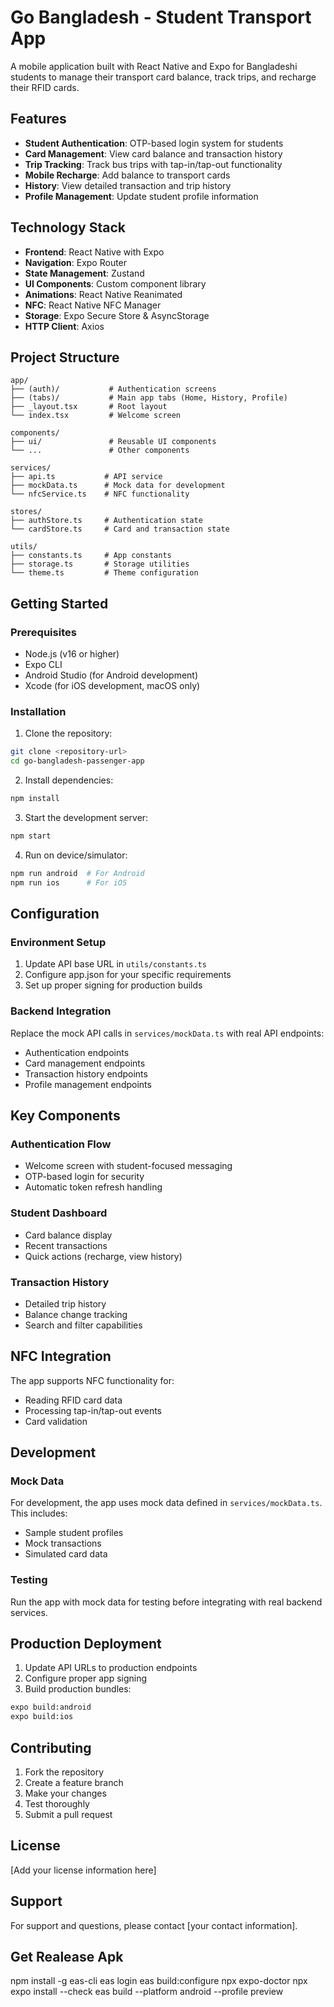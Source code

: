# Go Bangladesh - Student Transport App

A mobile application built with React Native and Expo for Bangladeshi students to manage their transport card balance, track trips, and recharge their RFID cards.

## Features

- **Student Authentication**: OTP-based login system for students
- **Card Management**: View card balance and transaction history
- **Trip Tracking**: Track bus trips with tap-in/tap-out functionality
- **Mobile Recharge**: Add balance to transport cards
- **History**: View detailed transaction and trip history
- **Profile Management**: Update student profile information

## Technology Stack

- **Frontend**: React Native with Expo
- **Navigation**: Expo Router
- **State Management**: Zustand
- **UI Components**: Custom component library
- **Animations**: React Native Reanimated
- **NFC**: React Native NFC Manager
- **Storage**: Expo Secure Store & AsyncStorage
- **HTTP Client**: Axios

## Project Structure

```
app/
├── (auth)/           # Authentication screens
├── (tabs)/           # Main app tabs (Home, History, Profile)
├── _layout.tsx       # Root layout
└── index.tsx         # Welcome screen

components/
├── ui/               # Reusable UI components
└── ...               # Other components

services/
├── api.ts           # API service
├── mockData.ts      # Mock data for development
└── nfcService.ts    # NFC functionality

stores/
├── authStore.ts     # Authentication state
└── cardStore.ts     # Card and transaction state

utils/
├── constants.ts     # App constants
├── storage.ts       # Storage utilities
└── theme.ts         # Theme configuration
```

## Getting Started

### Prerequisites

- Node.js (v16 or higher)
- Expo CLI
- Android Studio (for Android development)
- Xcode (for iOS development, macOS only)

### Installation

1. Clone the repository:
```bash
git clone <repository-url>
cd go-bangladesh-passenger-app
```

2. Install dependencies:
```bash
npm install
```

3. Start the development server:
```bash
npm start
```

4. Run on device/simulator:
```bash
npm run android  # For Android
npm run ios      # For iOS
```

## Configuration

### Environment Setup

1. Update API base URL in `utils/constants.ts`
2. Configure app.json for your specific requirements
3. Set up proper signing for production builds

### Backend Integration

Replace the mock API calls in `services/mockData.ts` with real API endpoints:

- Authentication endpoints
- Card management endpoints
- Transaction history endpoints
- Profile management endpoints

## Key Components

### Authentication Flow
- Welcome screen with student-focused messaging
- OTP-based login for security
- Automatic token refresh handling

### Student Dashboard
- Card balance display
- Recent transactions
- Quick actions (recharge, view history)

### Transaction History
- Detailed trip history
- Balance change tracking
- Search and filter capabilities

## NFC Integration

The app supports NFC functionality for:
- Reading RFID card data
- Processing tap-in/tap-out events
- Card validation

## Development

### Mock Data
For development, the app uses mock data defined in `services/mockData.ts`. This includes:
- Sample student profiles
- Mock transactions
- Simulated card data

### Testing
Run the app with mock data for testing before integrating with real backend services.

## Production Deployment

1. Update API URLs to production endpoints
2. Configure proper app signing
3. Build production bundles:
```bash
expo build:android
expo build:ios
```

## Contributing

1. Fork the repository
2. Create a feature branch
3. Make your changes
4. Test thoroughly
5. Submit a pull request

## License

[Add your license information here]

## Support

For support and questions, please contact [your contact information].

## Get Realease Apk
npm install -g eas-cli
eas login
eas build:configure
npx expo-doctor
npx expo install --check
eas build --platform android --profile preview
